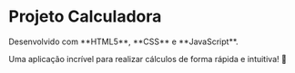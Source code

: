 <h1> Projeto Calculadora </h1>
<p>Desenvolvido com **HTML5**, **CSS** e **JavaScript**.</p>
<p>Uma aplicação incrível para realizar cálculos de forma rápida e intuitiva! 🚀</p>
